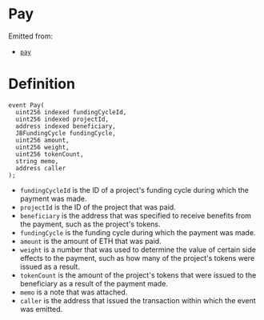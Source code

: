 # Pay

Emitted from:

* [`pay`](../write/pay.md)

# Definition

```solidity
event Pay(
  uint256 indexed fundingCycleId,
  uint256 indexed projectId,
  address indexed beneficiary,
  JBFundingCycle fundingCycle,
  uint256 amount,
  uint256 weight,
  uint256 tokenCount,
  string memo,
  address caller
);
```

* `fundingCycleId` is the ID of a project's funding cycle during which the payment was made.
* `projectId` is the ID of the project that was paid.
* `beneficiary` is the address that was specified to receive benefits from the payment, such as the project's tokens.
* `fundingCycle` is the funding cycle during which the payment was made.
* `amount` is the amount of ETH that was paid.
* `weight` is a number that was used to determine the value of certain side effects to the payment, such as how many of the project's tokens were issued as a result.
* `tokenCount` is the amount of the project's tokens that were issued to the beneficiary as a result of the payment made.
* `memo` is a note that was attached.
* `caller` is the address that issued the transaction within which the event was emitted.
